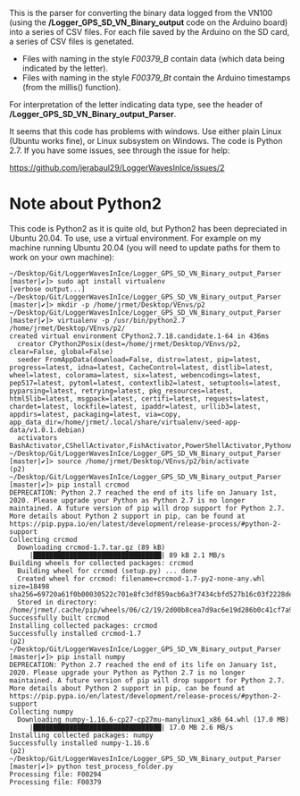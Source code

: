 This is the parser for converting the binary data logged from the VN100 (using the **/Logger_GPS_SD_VN_Binary_output** code on the Arduino board) into a series of CSV files. For each file saved by the Arduino on the SD card, a series of CSV files is genetated. 

- Files with naming in the style *F00379_B* contain data (which data being indicated by the letter).
- Files with naming in the style *F00379_Bt* contain the Arduino timestamps (from the millis() function).

For interpretation of the letter indicating data type, see the header of **/Logger_GPS_SD_VN_Binary_output_Parser**.

It seems that this code has problems with windows. Use either plain Linux (Ubuntu works fine), or Linux subsystem on Windows. The code is Python 2.7. If you have some issues, see through the issue for help:

https://github.com/jerabaul29/LoggerWavesInIce/issues/2

# Note about Python2

This code is Python2 as it is quite old, but Python2 has been depreciated in Ubuntu 20.04. To use, use a virtual environment. For example on my machine running Ubuntu 20.04 (you will need to update paths for them to work on your own machine):

```
~/Desktop/Git/LoggerWavesInIce/Logger_GPS_SD_VN_Binary_output_Parser [master|✔]> sudo apt install virtualenv
[verbose output...]
~/Desktop/Git/LoggerWavesInIce/Logger_GPS_SD_VN_Binary_output_Parser [master|✔]> mkdir -p /home/jrmet/Desktop/VEnvs/p2
~/Desktop/Git/LoggerWavesInIce/Logger_GPS_SD_VN_Binary_output_Parser [master|✔]> virtualenv -p /usr/bin/python2.7 /home/jrmet/Desktop/VEnvs/p2/
created virtual environment CPython2.7.18.candidate.1-64 in 436ms
  creator CPython2Posix(dest=/home/jrmet/Desktop/VEnvs/p2, clear=False, global=False)
  seeder FromAppData(download=False, distro=latest, pip=latest, progress=latest, idna=latest, CacheControl=latest, distlib=latest, wheel=latest, colorama=latest, six=latest, webencodings=latest, pep517=latest, pytoml=latest, contextlib2=latest, setuptools=latest, pyparsing=latest, retrying=latest, pkg_resources=latest, html5lib=latest, msgpack=latest, certifi=latest, requests=latest, chardet=latest, lockfile=latest, ipaddr=latest, urllib3=latest, appdirs=latest, packaging=latest, via=copy, app_data_dir=/home/jrmet/.local/share/virtualenv/seed-app-data/v1.0.1.debian)
  activators BashActivator,CShellActivator,FishActivator,PowerShellActivator,PythonActivator
~/Desktop/Git/LoggerWavesInIce/Logger_GPS_SD_VN_Binary_output_Parser [master|✔]> source /home/jrmet/Desktop/VEnvs/p2/bin/activate
(p2) ~/Desktop/Git/LoggerWavesInIce/Logger_GPS_SD_VN_Binary_output_Parser [master|✔]> pip install crcmod
DEPRECATION: Python 2.7 reached the end of its life on January 1st, 2020. Please upgrade your Python as Python 2.7 is no longer maintained. A future version of pip will drop support for Python 2.7. More details about Python 2 support in pip, can be found at https://pip.pypa.io/en/latest/development/release-process/#python-2-support
Collecting crcmod
  Downloading crcmod-1.7.tar.gz (89 kB)
     |████████████████████████████████| 89 kB 2.1 MB/s 
Building wheels for collected packages: crcmod
  Building wheel for crcmod (setup.py) ... done
  Created wheel for crcmod: filename=crcmod-1.7-py2-none-any.whl size=18498 sha256=69720a61f0b00030522c701e8fc3df859acb6a3f7434cbfd527b16c03f2228de
  Stored in directory: /home/jrmet/.cache/pip/wheels/06/c2/19/2d00b8cea7d9ac6e19d286b0c41cf7a9eb39f64bd21ed43194
Successfully built crcmod
Installing collected packages: crcmod
Successfully installed crcmod-1.7
(p2) ~/Desktop/Git/LoggerWavesInIce/Logger_GPS_SD_VN_Binary_output_Parser [master|✔]> pip install numpy
DEPRECATION: Python 2.7 reached the end of its life on January 1st, 2020. Please upgrade your Python as Python 2.7 is no longer maintained. A future version of pip will drop support for Python 2.7. More details about Python 2 support in pip, can be found at https://pip.pypa.io/en/latest/development/release-process/#python-2-support
Collecting numpy
  Downloading numpy-1.16.6-cp27-cp27mu-manylinux1_x86_64.whl (17.0 MB)
     |████████████████████████████████| 17.0 MB 2.6 MB/s 
Installing collected packages: numpy
Successfully installed numpy-1.16.6
(p2) ~/Desktop/Git/LoggerWavesInIce/Logger_GPS_SD_VN_Binary_output_Parser [master|✔]> python test_process_folder.py 
Processing file: F00294
Processing file: F00379
```
